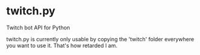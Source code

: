 # twitch.py
Twitch bot API for Python

twitch.py is currently only usable by copying the 'twitch' folder everywhere you want to use it. That's how retarded I am.
